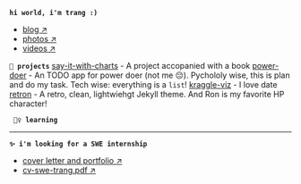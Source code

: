 **`hi world, i'm trang :)`**
  - [blog ↗]()
  - [photos ↗]()
  - [videos ↗]()

**`🔨 projects`**
[say-it-with-charts]() - A project accopanied with a book
[power-doer]() - An TODO app for power doer (not me 😔). Pychololy wise, this is plan and do my task. Tech wise: everything is a `list`!
[kraggle-viz]() - I love date
[retron]() - A retro, clean, lightwiehgt Jekyll theme. And Ron is my favorite HP character!

**` 🤷‍♀️ learning`**

--- 

**`✨ i'm looking for a SWE internship`**
- [cover letter and portfolio ↗]()
- [cv-swe-trang.pdf ↗]()


       
